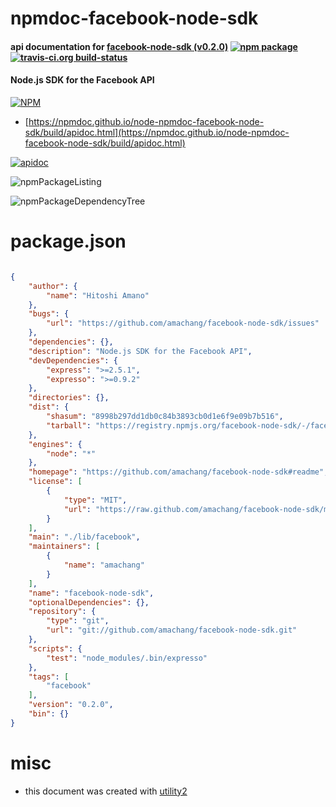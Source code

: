 # npmdoc-facebook-node-sdk

#### api documentation for  [facebook-node-sdk (v0.2.0)](https://github.com/amachang/facebook-node-sdk#readme)  [![npm package](https://img.shields.io/npm/v/npmdoc-facebook-node-sdk.svg?style=flat-square)](https://www.npmjs.org/package/npmdoc-facebook-node-sdk) [![travis-ci.org build-status](https://api.travis-ci.org/npmdoc/node-npmdoc-facebook-node-sdk.svg)](https://travis-ci.org/npmdoc/node-npmdoc-facebook-node-sdk)

#### Node.js SDK for the Facebook API

[![NPM](https://nodei.co/npm/facebook-node-sdk.png?downloads=true&downloadRank=true&stars=true)](https://www.npmjs.com/package/facebook-node-sdk)

- [https://npmdoc.github.io/node-npmdoc-facebook-node-sdk/build/apidoc.html](https://npmdoc.github.io/node-npmdoc-facebook-node-sdk/build/apidoc.html)

[![apidoc](https://npmdoc.github.io/node-npmdoc-facebook-node-sdk/build/screenCapture.buildCi.browser.%252Ftmp%252Fbuild%252Fapidoc.html.png)](https://npmdoc.github.io/node-npmdoc-facebook-node-sdk/build/apidoc.html)

![npmPackageListing](https://npmdoc.github.io/node-npmdoc-facebook-node-sdk/build/screenCapture.npmPackageListing.svg)

![npmPackageDependencyTree](https://npmdoc.github.io/node-npmdoc-facebook-node-sdk/build/screenCapture.npmPackageDependencyTree.svg)



# package.json

```json

{
    "author": {
        "name": "Hitoshi Amano"
    },
    "bugs": {
        "url": "https://github.com/amachang/facebook-node-sdk/issues"
    },
    "dependencies": {},
    "description": "Node.js SDK for the Facebook API",
    "devDependencies": {
        "express": ">=2.5.1",
        "expresso": ">=0.9.2"
    },
    "directories": {},
    "dist": {
        "shasum": "8998b297dd1db0c84b3893cb0d1e6f9e09b7b516",
        "tarball": "https://registry.npmjs.org/facebook-node-sdk/-/facebook-node-sdk-0.2.0.tgz"
    },
    "engines": {
        "node": "*"
    },
    "homepage": "https://github.com/amachang/facebook-node-sdk#readme",
    "license": [
        {
            "type": "MIT",
            "url": "https://raw.github.com/amachang/facebook-node-sdk/master/LICENSE"
        }
    ],
    "main": "./lib/facebook",
    "maintainers": [
        {
            "name": "amachang"
        }
    ],
    "name": "facebook-node-sdk",
    "optionalDependencies": {},
    "repository": {
        "type": "git",
        "url": "git://github.com/amachang/facebook-node-sdk.git"
    },
    "scripts": {
        "test": "node_modules/.bin/expresso"
    },
    "tags": [
        "facebook"
    ],
    "version": "0.2.0",
    "bin": {}
}
```



# misc
- this document was created with [utility2](https://github.com/kaizhu256/node-utility2)
